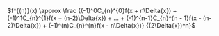 $f^{(n)}(x) \approx \frac {(-1)^0C_{n}^{0}f(x + n\Delta{x}) + (-1)^1C_{n}^{1}f(x + (n-2)\Delta{x}) + ... + (-1)^{n-1}C_{n}^{n - 1}f(x - (n-2)\Delta{x}) + (-1)^(n)C_{n}^{n}f(x - n\Delta{x})} {(2\Delta{x})^n}$